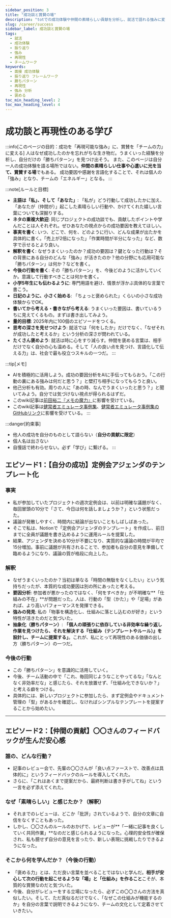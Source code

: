 ```yaml
---
sidebar_position: 3
title: "成功談と賞賛の場"
description: "totでの成功体験や仲間の素晴らしい貢献を分析し、就活で語れる強みに変える。再現性のある学びと「褒める力」を養うためのフレームワーク。"
slug: /career/success
sidebar_label: 成功談と賞賛の場
tags:
  - 就活
  - 成功体験
  - 振り返り
  - 強み
  - 再現性
  - チームワーク
keywords:
  - 面接 成功体験
  - 振り返り フレームワーク
  - 勝ちパターン
  - 再現性
  - 強み 分析
  - 褒める
toc_min_heading_level: 2
toc_max_heading_level: 4
---
```



# 成功談と再現性のある学び

:::info[このページの目的：成功を「再現可能な強み」に、賞賛を「チームの力」に変える]
人はなぜ成功したのかを忘れがちな生き物だ。うまくいった経験を分析し、自分だけの「勝ちパターン」を見つけ出そう。
また、このページは自分一人の成功体験を語る場所ではない。**仲間の素晴らしい仕事や心遣いに光を当て、賞賛する場**でもある。
成功要因や感謝を言語化することで、それは個人の「強み」となり、チームの「エネルギー」となる。
:::

:::note[ルールと目標]
- **主語は「私」、そして「あなた」**: 「私が」どう行動して成功したかに加え、「あなたが（仲間が）」起こした素晴らしい行動や、かけてくれた嬉しい言葉についても深掘りする。
- **ネタの重複大歓迎**: 同じプロジェクトの成功談でも、貢献したポイントや学んだことは人それぞれ。ぜひあなたの視点からの成功要因を教えてほしい。
- **事実を書く**: いつ、どこで、何を、どのように行い、どんな成果が出たかを具体的に書く。「売上が2倍になった」「作業時間が半分になった」など、数字で示せるとより良い。
- **解釈を書く**: なぜうまくいったのか？成功の要因は？鍵となった行動は？その背景にある自分のどんな「強み」が活きたのか？他の分野にも応用可能な「勝ちパターン」は何か？などを書く。
- **今後の行動を書く**: その「勝ちパターン」を、今後どのように活かしていくか。意識して行動すべきことは何かを書く。
- **小学5年生にも伝わるように**: 専門用語を避け、情景が浮かぶ具体的な言葉で書こう。
- **日記のように、小さく始める**: 「ちょっと褒められた」くらいの小さな成功体験からでOK。
- **書いてから考える・書きながら考える**: うまくいった要因は、書いているうちに見えてくるもの。まずは書き出してみよう。
- **量的目標**: 2025年内に100個のエピソードをつくる。
- **思考の深さを見せつけよう**: 就活では「何をしたか」だけでなく、「なぜそれが成功したと考えるか」という分析の深さが問われている。
- **たくさん褒めよう**: 就活は時に心をすり減らす。仲間を褒める言葉は、相手だけでなく自分の心も温める。そして「人の良い点を見つけ、言語化して伝える力」は、社会で最も役立つスキルの一つだ。
:::

:::tip[メモ]
- AIを積極的に活用しよう。成功の要因分析をAIに手伝ってもらおう。「この行動の裏にある強みは何だと思う？」と壁打ち相手になってもらうと良い。
- 他己分析も有効。周りの人に「あの時、なんでうまくいったと思う？」と聞いてみよう。自分では気づけない視点が得られるはずだ。
- このwiki記事は[前田裕二『メモの魔力』](https://valuebooks.jp/%E3%83%A1%E3%83%A2%E3%81%AE%E9%AD%94%E5%8A%9B--NewsPicks-Book-/bp/VS0052217025)に影響を受けている。
- このwiki記事は[健常者エミュレータ事例集](https://healthy-person-emulator.org/readme)、[健常者エミュレータ事例集のGitHubリンク](https://github.com/sora32127/healthy-person-emulator-dotorg)に影響を受けている。
:::

:::danger[約束事]
- 他人の成功を自分のものとして語らない（**自分の貢献に限定**）
- 個人名は出さない
- 自慢話で終わらせない。必ず「学び」に繋げる。
:::

## エピソード1：【自分の成功】定例会アジェンダのテンプレート化

### 事実
- 私が参加していたプロジェクトの週次定例会は、以前は明確な議題がなく、毎回冒頭の10分で「さて、今日は何を話しましょうか？」という状態だった。
- 議論が発散しやすく、時間内に結論が出ないこともしばしばあった。
- そこで私は、Notionで「定例会アジェンダのテンプレート」を作成し、前日までに全員が議題を書き込めるように運用ルールを提案した。
- 結果、アジェンダを決める10分が不要になり、実質的な議論の時間が平均で15分増加。事前に議題が共有されることで、参加者も自分の意見を準備して臨めるようになり、議論の質が格段に向上した。

### 解釈
- なぜうまくいったのか？当初は単なる「時間の無駄をなくしたい」という気持ちだったが、本質的な成功要因は別の所にあったと考える。
- **要因分析**: 参加者が悪かったのではなく、「何をすべきか」が不明確な**「仕組みの不在」**が問題だった。人は、行動の「型（かた）」や「足場」があれば、より高いパフォーマンスを発揮できる。
- **強みの発見**: 私の「物事を構造化し、仕組みに落とし込むのが好き」という特性が活きたのだと気づいた。
- **抽象化（勝ちパターン）**: **「個人の頑張りに依存している非効率な繰り返し作業を見つけたら、それを解決する『仕組み（テンプレートやルール）』を設計し、チームに提案する」**。これが、私にとって再現性のある価値の出し方（勝ちパターン）の一つだ。

### 今後の行動
- この「勝ちパターン」を意識的に活用していく。
- 今後、チーム活動の中で「これ、毎回同じようなことやってるな」「なんとなく非効率だな」と感じたら、それを放置せず、「仕組み化できないか？」と考える癖をつける。
- 具体的には、新しいプロジェクトに参加したら、まず定例会やドキュメント管理の「型」があるかを確認し、なければシンプルなテンプレートを提案することから始めたい。

---

## エピソード2：【仲間の貢献】〇〇さんのフィードバックが生んだ安心感

### 誰の、どんな行動？
- 記事のレビュー会で、先輩の〇〇さんが「良い点ファーストで、改善点は具体的に」というフィードバックのルールを導入してくれた。
- さらに、「これはあくまで提案だから、最終判断は書き手がしてね」という一言を必ず添えてくれた。

### なぜ「素晴らしい」と感じたか？（解釈）
- それまでのレビューは、どこか「批評」されているようで、自分の文章に自信をなくすこともあった。
- しかし、〇〇さんのルールのおかげで、レビューが**「一緒に記事を良くしていく共同作業」**なのだと感じられるようになった。心理的安全性が確保され、私も臆せず自分の意見を言ったり、新しい表現に挑戦したりできるようになった。

### そこから何を学んだか？（今後の行動）
- 「褒める力」とは、ただ良い言葉を並べることではないと学んだ。**相手が安心して次の行動を起こせるような「場」と「仕組み」を作ること**こそが、本質的な賞賛なのだと気づいた。
- 今後、自分がレビューをする立場になったら、必ずこの〇〇さんの方法を真似したい。そして、ただ真似るだけでなく、「なぜこの仕組みが機能するのか」を自分の言葉で説明できるようになり、チームの文化として定着させていきたい。